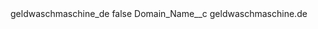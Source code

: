 <?xml version="1.0" encoding="UTF-8"?>
<CustomMetadata xmlns="http://soap.sforce.com/2006/04/metadata" xmlns:xsi="http://www.w3.org/2001/XMLSchema-instance" xmlns:xsd="http://www.w3.org/2001/XMLSchema">
    <label>geldwaschmaschine_de</label>
    <protected>false</protected>
    <values>
        <field>Domain_Name__c</field>
        <value xsi:type="xsd:string">geldwaschmaschine.de</value>
    </values>
</CustomMetadata>
